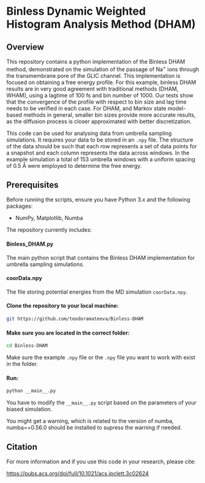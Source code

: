 # Binless Dynamic Weighted Histogram Analysis Method (DHAM)

## Overview

This repository contains a python implementation of the Binless DHAM method, demonstrated on the simulation of the passage of Na<sup>+</sup> ions through the transmembrane pore of the GLIC channel. This implementation is focused on obtaining a free energy profile. For this example, binless DHAM results are in very good agreement with traditional methods (DHAM, WHAM), using a lagtime of 100 fs and bin number of 1000. Our tests show that the convergence of the profile with respect to bin size and lag time needs to be verified in each case. For DHAM, and Markov state model-based methods in general, smaller bin sizes provide more accurate results, as the diffusion process is closer approximated with better discretization.

This code can be used for analysing data from umbrella sampling simulations. It requires your data to be stored in an `.npy` file. The structure of the data should be such that each row represents a set of data points for a snapshot and each column represents the data across windows. In the example simulation a total of 153 umbrella windows with a uniform spacing of 0.5 Å were employed to determine the free energy.  

## Prerequisites

Before running the scripts, ensure you have  Python 3.x and the following packages:

- NumPy, Matplotlib, Numba

The repository currently includes:

#### Binless_DHAM.py 
The main python script that contains the Binless DHAM implementation for umbrella sampling simulations.

#### coorData.npy
The file storing potential energies from the MD simulation  `coorData.npy`.

#### Clone the repository to your local machine:
```bash
git https://github.com/teodoramateeva/Binless-DHAM
```
#### Make sure you are located in the correct folder: 

```bash
cd Binless-DHAM
```

Make sure the example `.npy` file or the `.npy` file you want to work with exist in the folder.

#### Run:

```bash
python __main__.py
```

You have to modify the `__main__.py` script based on the parameters of your biased simulation.

You might get a warning, which is related to the version of numba, numba==0.56.0 should be installed to supress the warning if needed.

## Citation

For more information and if you use this code in your research, please cite:

https://pubs.acs.org/doi/full/10.1021/acs.jpclett.3c02624
